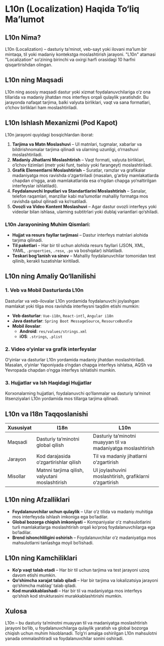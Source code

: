 # L10n (Localization) Haqida To‘liq Ma’lumot

## L10n Nima?
L10n (Localization) – dasturiy ta’minot, veb-sayt yoki ilovani ma’lum bir mintaqa, til yoki madaniy kontekstga moslashtirish jarayoni. "L10n" atamasi "Localization" so‘zining birinchi va oxirgi harfi orasidagi 10 harfni qisqartirishdan olingan.

## L10n ning Maqsadi
L10n ning asosiy maqsadi dastur yoki xizmat foydalanuvchilariga o‘z ona tillarida va madaniy jihatdan mos interfeys orqali qulaylik yaratishdir. Bu jarayonda nafaqat tarjima, balki valyuta birliklari, vaqt va sana formatlari, o‘lchov birliklari ham moslashtiriladi.

## L10n Ishlash Mexanizmi (Pod Kapot)
L10n jarayoni quyidagi bosqichlardan iborat:

1. **Tarjima va Matn Moslashuvi** – UI matnlari, tugmalar, xabarlar va bildirishnomalar tarjima qilinadi va ularning uzunligi, o‘rnashuvi moslashtiriladi.
2. **Madaniy Jihatlarni Moslashtirish** – Vaqt formati, valyuta birliklari, o‘lchov tizimlari (metr yoki funt, tselsiy yoki farangeyt) moslashtiriladi.
3. **Grafik Elementlarni Moslashtirish** – Suratlar, ramzlar va grafikalar madaniyatga mos ravishda o‘zgartiriladi (masalan, g‘arbiy mamlakatlarda chapdan o‘ngga, arab mamlakatlarida esa o‘ngdan chapga yo‘naltirilgan interfeyslar ishlatiladi).
4. **Foydalanuvchi Inputlari va Standartlarini Moslashtirish** – Sanalar, telefon raqamlari, manzillar kabi ma’lumotlar mahalliy formatga mos ravishda qabul qilinadi va ko‘rsatiladi.
5. **Ovozli va Video Kontent Moslashuvi** – Agar dastur ovozli interfeys yoki videolar bilan ishlasa, ularning subtitrlari yoki dublaj variantlari qo‘shiladi.

### L10n Jarayonining Muhim Qismlari:
- **Hujjat va resurs fayllar tarjimasi** – Dastur interfeys matnlari alohida tarjima qilinadi.
- **Til paketlari** – Har bir til uchun alohida resurs fayllari (JSON, XML, YAML, `.properties`, `.resx`, `.po` va boshqalar) ishlatiladi.
- **Teskari bog‘lanish va sinov** – Mahalliy foydalanuvchilar tomonidan test qilinib, kerakli tuzatishlar kiritiladi.

## L10n ning Amaliy Qo‘llanilishi
### 1. **Veb va Mobil Dasturlarda L10n**
Dasturlar va veb-ilovalar L10n yordamida foydalanuvchi joylashgan mamlakat yoki tilga mos ravishda interfeysni taqdim etishi mumkin:
- **Veb dasturlar**: `Vue-i18n`, `React-intl`, `Angular i18n`
- **Java dasturlar**: `Spring Boot MessageSource`, `ResourceBundle`
- **Mobil ilovalar**:
  - **Android**: `res/values/strings.xml`
  - **iOS**: `.strings`, `.plist`

### 2. **Video o‘yinlar va grafik interfeyslar**
O‘yinlar va dasturlar L10n yordamida madaniy jihatdan moslashtiriladi. Masalan, o‘yinlar Yaponiyada o‘ngdan chapga interfeys ishlatsa, AQSh va Yevropada chapdan o‘ngga interfeys ishlatishi mumkin.

### 3. **Hujjatlar va Ish Haqidagi Hujjatlar**
Korxonalarning hujjatlari, foydalanuvchi qo‘llanmalar va dasturiy ta’minot litsenziyalari L10n yordamida mos tillarga tarjima qilinadi.

## L10n va I18n Taqqoslanishi

| Xususiyat | I18n | L10n |
|-----------|------|------|
| Maqsadi | Dasturiy ta’minotni global qilish | Dasturiy ta’minotni muayyan til va madaniyatga moslashtirish |
| Jarayon | Kod darajasida o‘zgartirishlar qilish | Til va madaniy jihatlarni o‘zgartirish |
| Misollar | Matnni tarjima qilish, valyutani moslashtirish | UI joylashuvini moslashtirish, grafiklarni o‘zgartirish |

## L10n ning Afzalliklari
- **Foydalanuvchilar uchun qulaylik** – Ular o‘z tilida va madaniy muhitiga mos interfeysda ishlash imkoniga ega bo‘ladilar.
- **Global bozorga chiqish imkoniyati** – Kompaniyalar o‘z mahsulotlarini turli mamlakatlarga moslashtirish orqali ko‘proq foydalanuvchilarga ega bo‘ladilar.
- **Brend ishonchliligini oshirish** – Foydalanuvchilar o‘z madaniyatiga mos mahsulotlarni tanlashga moyil bo‘lishadi.

## L10n ning Kamchiliklari
- **Ko‘p vaqt talab etadi** – Har bir til uchun tarjima va test jarayoni uzoq davom etishi mumkin.
- **Qo‘shimcha xarajat talab qiladi** – Har bir tarjima va lokalizatsiya jarayoni qo‘shimcha mablag‘ talab qiladi.
- **Kod murakkablashadi** – Har bir til va madaniyatga mos interfeys qo‘shish kod strukturasini murakkablashtirishi mumkin.

## Xulosa
L10n – bu dasturiy ta’minotni muayyan til va madaniyatga moslashtirish jarayoni bo‘lib, u foydalanuvchilarga qulaylik yaratish va global bozorga chiqish uchun muhim hisoblanadi. To‘g‘ri amalga oshirilgan L10n mahsulotni yanada ommalashtiradi va foydalanuvchilar sonini oshiradi.